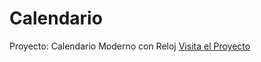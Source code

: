 # Calendario
Proyecto: Calendario Moderno con Reloj
[Visita el Proyecto](https://portafolio-mauro-poloni-calendario.netlify.app/)
